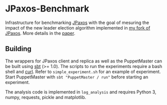 # JPaxos-Benchmark
Infrastructure for benchmarking [JPaxos](https://github.com/JPaxos/JPaxos) with the goal of mesuring 
the impact of the new leader election algorithm implemented in [my fork of JPaxos](https://github.com/vincenzobaz/JPaxos).
More details in the [paper](https://github.com/vincenzobaz/JPaxos-Benchmark/blob/master/paper/main.pdf).

## Building
The wrappers for JPaxos client and replica as well as the PuppetMaster can be built using [sbt](https://www.scala-sbt.org/) (>= 1.0). 
The scripts to run the experiments require a bash shell and [curl](https://curl.haxx.se/). 
Refer to `simple_experiment.sh` for an example of experiment. Start PuppetMaster with `sbt "PuppetMaster / run"` 
before starting an experiment.

The analysis code is implemented in `log_analysis` and requires Python 3, numpy, requests, pickle and matplotlib.

